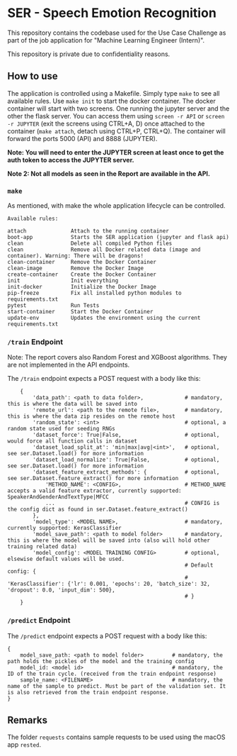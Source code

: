# SER - Speech Emotion Recognition

This repository contains the codebase used for the Use Case Challenge as part of the job application for "Machine Learning Engineer (Intern)".

This repository is private due to confidentiality reasons. 

## How to use

The application is controlled using a Makefile. Simply type `make` to see all available rules. Use `make init` to start the docker container.
The docker container will start with two screens. One running the jupyter server and the other the flask server. You can access them using `screen -r API` or `screen -r JUPYTER` (exit the screens using CTRL+A, D) once attached to the container (`make attach`, detach using CTRL+P, CTRL+Q). The container will forward the ports 5000 (API) and 8888 (JUPYTER).

**Note: You will need to enter the JUPYTER screen at least once to get the auth token to access the JUPYTER server.**

**Note 2: Not all models as seen in the Report are available in the API.**

### `make`

As mentioned, with make the whole application lifecycle can be controlled.
```
Available rules:

attach              Attach to the running container 
boot-app            Starts the SER application (jupyter and flask api) 
clean               Delete all compiled Python files 
clean               Remove all Docker related data (image and container). Warning: There will be dragons! 
clean-container     Remove the Docker Container 
clean-image         Remove the Docker Image 
create-container    Create the Docker Container 
init                Init everything 
init-docker         Initialize the Docker Image 
pip-freeze          Fix all installed python modules to requirements.txt 
pytest              Run Tests 
start-container     Start the Docker Container 
update-env          Updates the environment using the current requirements.txt 
```

### `/train` Endpoint

Note: The report covers also Random Forest and XGBoost algorithms. They are not implemented in the API endpoints.

The `/train` endpoint expects a POST request with a body like this:

```
    {
        'data_path': <path to data folder>,             # mandatory, this is where the data will be saved into
        'remote_url': <path to the remote file>,        # mandatory, this is where the data zip resides on the remote host
        'random_state': <int>                           # optional, a random state used for seeding RNGs                         
        'dataset_force': True|False,                    # optional, would force all function calls in dataset
        'dataset_load_split_at': 'min|max|avg|<int>',   # optional, see ser.Dataset.load() for more information
        'dataset_load_normalize': True|False,           # optional, see ser.Dataset.load() for more information
        'dataset_feature_extract_methods': {            # optional, see ser.Dataset.feature_extract() for more information
            'METHOD_NAME': <CONFIG>,                    # METHOD_NAME accepts a valid feature extractor, currently supported: SpeakerAndGenderAndTextType|MFCC
            ...                                         # CONFIG is the config dict as found in ser.Dataset.feature_extract()
        },
        'model_type': <MODEL NAME>,                     # mandatory, currently supported: KerasClassifier
        'model_save_path': <path to model folder>       # mandatory, this is where the model will be saved into (also will hold other training related data)
        'model_config': <MODEL TRAINING CONFIG>         # optional, elsewise default values will be used.
                                                        # Default config: {
                                                        #   'KerasClassifier': {'lr': 0.001, 'epochs': 20, 'batch_size': 32, 'dropout': 0.0, 'input_dim': 500},
                                                        # }
    }
```

### `/predict` Endpoint

The `/predict` endpoint expects a POST request with a body like this:

```
{
    model_save_path: <path to model folder>         # mandatory, the path holds the pickles of the model and the training config
    model_id: <model id>                            # mandatory, the ID of the train cycle. (received from the train endpoint response)
    sample_name: <FILENAME>                         # mandatory, the name of the sample to predict. Must be part of the validation set. It is also retrieved from the train endpoint response.
}
```

## Remarks

The folder `requests` contains sample requests to be used using the macOS app `rested`.
